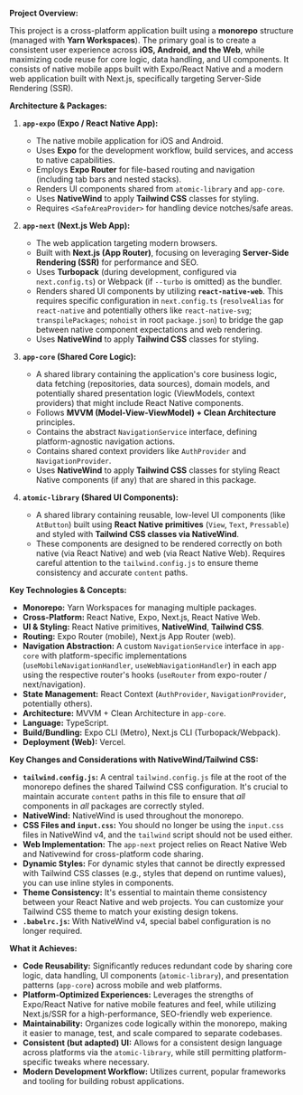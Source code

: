 **Project Overview:**

This project is a cross-platform application built using a **monorepo** structure (managed with **Yarn Workspaces**). The primary goal is to create a consistent user experience across **iOS, Android, and the Web**, while maximizing code reuse for core logic, data handling, and UI components. It consists of native mobile apps built with Expo/React Native and a modern web application built with Next.js, specifically targeting Server-Side Rendering (SSR).

**Architecture & Packages:**

1.  **`app-expo` (Expo / React Native App):**

    - The native mobile application for iOS and Android.
    - Uses **Expo** for the development workflow, build services, and access to native capabilities.
    - Employs **Expo Router** for file-based routing and navigation (including tab bars and nested stacks).
    - Renders UI components shared from `atomic-library` and `app-core`.
    - Uses **NativeWind** to apply **Tailwind CSS** classes for styling.
    - Requires `<SafeAreaProvider>` for handling device notches/safe areas.

2.  **`app-next` (Next.js Web App):**

    - The web application targeting modern browsers.
    - Built with **Next.js (App Router)**, focusing on leveraging **Server-Side Rendering (SSR)** for performance and SEO.
    - Uses **Turbopack** (during development, configured via `next.config.ts`) or Webpack (if `--turbo` is omitted) as the bundler.
    - Renders shared UI components by utilizing **`react-native-web`**. This requires specific configuration in `next.config.ts` (`resolveAlias` for `react-native` and potentially others like `react-native-svg`; `transpilePackages`; `nohoist` in root `package.json`) to bridge the gap between native component expectations and web rendering.
    - Uses **NativeWind** to apply **Tailwind CSS** classes for styling.

3.  **`app-core` (Shared Core Logic):**

    - A shared library containing the application's core business logic, data fetching (repositories, data sources), domain models, and potentially shared presentation logic (ViewModels, context providers) that might include React Native components.
    - Follows **MVVM (Model-View-ViewModel) + Clean Architecture** principles.
    - Contains the abstract `NavigationService` interface, defining platform-agnostic navigation actions.
    - Contains shared context providers like `AuthProvider` and `NavigationProvider`.
    - Uses **NativeWind** to apply **Tailwind CSS** classes for styling React Native components (if any) that are shared in this package.

4.  **`atomic-library` (Shared UI Components):**

    - A shared library containing reusable, low-level UI components (like `AtButton`) built using **React Native primitives** (`View`, `Text`, `Pressable`) and styled with **Tailwind CSS classes via NativeWind**.
    - These components are designed to be rendered correctly on both native (via React Native) and web (via React Native Web). Requires careful attention to the `tailwind.config.js` to ensure theme consistency and accurate `content` paths.

**Key Technologies & Concepts:**

- **Monorepo:** Yarn Workspaces for managing multiple packages.
- **Cross-Platform:** React Native, Expo, Next.js, React Native Web.
- **UI & Styling:** React Native primitives, **NativeWind**, **Tailwind CSS**.
- **Routing:** Expo Router (mobile), Next.js App Router (web).
- **Navigation Abstraction:** A custom `NavigationService` interface in `app-core` with platform-specific implementations (`useMobileNavigationHandler`, `useWebNavigationHandler`) in each app using the respective router's hooks (`useRouter` from expo-router / next/navigation).
- **State Management:** React Context (`AuthProvider`, `NavigationProvider`, potentially others).
- **Architecture:** MVVM + Clean Architecture in `app-core`.
- **Language:** TypeScript.
- **Build/Bundling:** Expo CLI (Metro), Next.js CLI (Turbopack/Webpack).
- **Deployment (Web):** Vercel.

**Key Changes and Considerations with NativeWind/Tailwind CSS:**

- **`tailwind.config.js`:** A central `tailwind.config.js` file at the root of the monorepo defines the shared Tailwind CSS configuration. It's crucial to maintain accurate `content` paths in this file to ensure that _all_ components in _all_ packages are correctly styled.
- **NativeWind:** NativeWind is used throughout the monorepo.
- **CSS Files and `input.css`:** You should no longer be using the `input.css` files in NativeWind v4, and the `tailwind` script should not be used either.
- **Web Implementation:** The `app-next` project relies on React Native Web and Nativewind for cross-platform code sharing.
- **Dynamic Styles:** For dynamic styles that cannot be directly expressed with Tailwind CSS classes (e.g., styles that depend on runtime values), you can use inline styles in components.
- **Theme Consistency:** It's essential to maintain theme consistency between your React Native and web projects. You can customize your Tailwind CSS theme to match your existing design tokens.
- **`.babelrc.js`:** With NativeWind v4, special babel configuration is no longer required.

**What it Achieves:**

- **Code Reusability:** Significantly reduces redundant code by sharing core logic, data handling, UI components (`atomic-library`), and presentation patterns (`app-core`) across mobile and web platforms.
- **Platform-Optimized Experiences:** Leverages the strengths of Expo/React Native for native mobile features and feel, while utilizing Next.js/SSR for a high-performance, SEO-friendly web experience.
- **Maintainability:** Organizes code logically within the monorepo, making it easier to manage, test, and scale compared to separate codebases.
- **Consistent (but adapted) UI:** Allows for a consistent design language across platforms via the `atomic-library`, while still permitting platform-specific tweaks where necessary.
- **Modern Development Workflow:** Utilizes current, popular frameworks and tooling for building robust applications.

